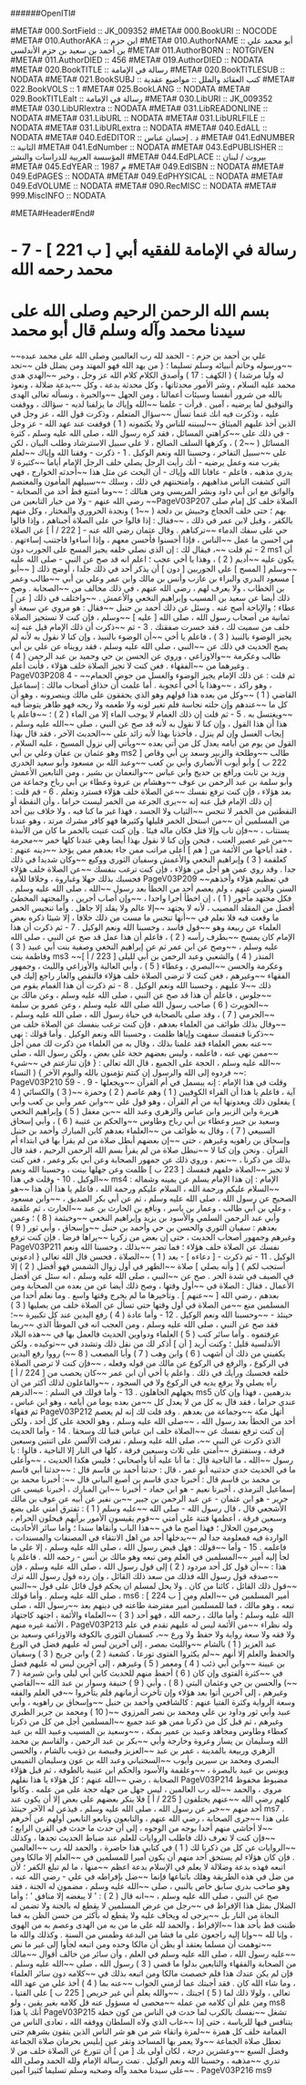 ######OpenITI#


#META# 000.SortField	:: JK_009352
#META# 000.BookURI	:: NOCODE
#META# 010.AuthorAKA	:: ابن حزم
#META# 010.AuthorNAME	:: أبو محمد علي بن أحمد بن سعيد بن حزم الأندلسي
#META# 011.AuthorBORN	:: NOTGIVEN
#META# 011.AuthorDIED	:: 456
#META# 019.AuthorDIED	:: NODATA
#META# 020.BookTITLE	:: رسالة في الإمامة
#META# 020.BookTITLESUB	:: NODATA
#META# 021.BookSUBJ	:: كتب العقائد والملل :: مواضيع عقدية
#META# 022.BookVOLS	:: 1
#META# 025.BookLANG	:: NODATA
#META# 029.BookTITLEalt	:: رسالة في الإمامة
#META# 030.LibURI	:: JK_009352
#META# 030.LibURIextra	:: NODATA
#META# 031.LibREADONLINE	:: NODATA
#META# 031.LibURL	:: NODATA
#META# 031.LibURLFILE	:: NODATA
#META# 031.LibURLextra	:: NODATA
#META# 040.EdALL	:: NODATA
#META# 040.EdEDITOR	:: د . إحسان عباس
#META# 041.EdNUMBER	:: الثانية
#META# 041.EdNumber	:: NODATA
#META# 043.EdPUBLISHER	:: المؤسسة العربية للدراسات والنشر
#META# 044.EdPLACE	:: بيروت / لبنان
#META# 045.EdYEAR	:: 1987 م
#META# 049.EdISBN	:: NODATA
#META# 049.EdPAGES	:: NODATA
#META# 049.EdPHYSICAL	:: NODATA
#META# 049.EdVOLUME	:: NODATA
#META# 090.RecMISC	:: NODATA
#META# 999.MiscINFO	:: NODATA

#META#Header#End#

# - 7 - [ 221 ب ] رسالة في الإمامة للفقيه أبي محمد رحمه الله
# بسم الله الرحمن الرحيم وصلى الله على سيدنا محمد وآله وسلم قال أبو محمد
~~علي بن أحمد بن حزم : - الحمد لله رب العالمين وصلى الله على محمد عبده
~~ورسوله وخاتم أنبيائه وسلم تسليما ؛ { من يهد الله فهو المهتد ومن يضلل فلن
~~تجد له وليا مرشدا } ( الكهف : 17 ) وأصدق الكلام كلام الله عز وجل ، وخير
~~الهدي هدي محمد عليه السلام ، وشر الأمور محدثاتها ، وكل محدثة بدعة ، وكل
~~بدعة ضلالة ، ونعوذ بالله من شرور أنفسنا وسيئات أعمالنا ، ومن الجهل
~~والحيرة ، ونسأله تعالى الهدى والتوفيق لما يرضيه ، آمين . قرأت - علمنا
~~الله وإياك ما يزلفنا لديه - سؤالك ، ووقفت عليه ، وذكرت فيه انك غنما تسأل
~~سؤال المتعلم ، وذكرت قول الله ، عز وجل في الذين أخذ عليهم الميثاق
~~ليبيننه للناس ولا يكتمونه ( 1 ) فوقفت عند عهد الله - عز وجل - في ذلك على
~~كراهتي المسائل ، فقد كره رسول الله ، صلى الله عليه وسلم ، كثرة المسائل (
~~2 ) ، وكرهها السلف الصالح ، لا على سبيل الاسترشاد وطلب البيان ، لكن على
~~سبيل التفاخر ، وحسبنا الله ونعم الوكيل . 1 - ذكرت - وفقنا الله وإياك
~~لعلم يقرب منه وعمل يرضيه - أنك رأيت الرجل يصلي خلف الرجل الإمام أياما
~~كثيرة لا يدري مذهبه ، فاعلم - عافانا الله وإياك - أن البحث عن مثل هذا
~~أحدثه الخوارج ، فهي التي كشفت الناس مذاهبهم ، وامتحنتهم في ذلك ، وسلك
~~سبيلهم المأمون والمعتصم والواثق مع ابن أبي داود وبشر المريسي ومن هنالك ؛
~~وما امتنع قط أحد من الصحابة - رضي الله عنهم - ولا من خيار التابعين من
~~PageV03P207 الصلاة خلف كل إمام صلى بهم ؛ حتى خلف الحجاج وحبيش بن دلجة (
~~1 ) ونجدة الحروري والمختار ، وكل متهم بالكفر ، وقيل لابن عمر في ذلك ،
~~فقال : إذا قالوا حي على الصلاة أجبناهم ، وإذا قالوا حي على سفك الدماء
~~تركناهم . وقال عثمان رضي الله عنه - [ 222 / أ ] عن الصلاة من احسن ما عمل
~~الناس ، فإذا أحسنوا فأحسن معهم ، وإذا أساءوا فاجتنب إساءتهم . 2 - ثم قلت
~~، فيقال لك : إن الذي نصلي خلفه يجيز المسح على الجورب دون ms1 أن يكون عليه
~~أديم ( 2 ) ، وهذا يا أخي عجب ؛ اعلم انه قد صح عن النبي - صلى الله عليه
~~وسلم [ المسح ] على الجوربين [ دون ] أن يذكر أحد في ذلك جلدا ، أوضح ذلك [
~~أبو ] مسعود البدري والبراء بن عازب وأنس بن مالك وابن عمر وعلي بن أبي
~~طالب وعمر بن الخطاب ، ولا يعرف لهم ، رضي الله عنهم ، في ذلك مخالف من
~~الصحابة . وصح ذلك أيضا عن سعيد بن المسيب وإبراهيم النخعي والأعمش .
~~واختلف في ذلك [ عن ] عطاء ؛ والإباحة أصح عنه . وسئل عن ذلك أحمد بن حنبل
~~فقال : هو مروي عن سبعة أو ثمانية من أصحاب رسول الله ، صلى الله [ عليه ]
~~وسلم ، فإن كنت لا تستجيز الصلاة خلف من سميت لك ، فقد خسرت صفقتك . 3 - ثم
~~ذكرت أن ذلك الإمام قيل عنه إنه يجيز الوضوء بالنبيذ ( 3 ) ، فاعلم يا أخي
~~أن الوضوء بالنبيذ ، وإن كنا لا نقول به لأنه لم يصح الحديث في ذلك عن
~~النبي ، صلى الله عليه وسلم ، فقد رويناه عن علي بن أبي طالب وعكرمة
~~والاوزاعي ، وروي عن الحسن بن حي وحميد بن عبد الرحمن ( 4 ) وغيرهما من
~~الفقهاء . فغن كنت لا تجيز الصلاة خلف هؤلاء ، فأنت أعلم . PageV03P208 4 -
~~ثم قلت : عن ذلك الإمام يجيز الوضوء والغسل من حوض الحمام ، وهو راكد ،
~~وهذا يا أخي أعجوبة . أما علمت أن حذاق أصحاب مالك : إسماعيل القاضي ( 1 )
~~وكل من بعده هذا قولهم وهو الذي يحققون على مالك وينصرونه ، وهو أن كل ما
~~عندهم وإن حلته نجاسة فلم تغير لونه ولا طعمه ولا ريحه فهو طاهر يتوضأ فيه
~~ويغتسل به . 5 - ثم قلت إن ذلك الغمام لا يوجب الماء إلا من الماء ( 2 ) ؛
~~فاعلم يا هذا أن هذا القول ، وإن كنا لا نقول به لأنه قد صح عن النبي ، صلى
~~الله عليه وسلم ، إيجاب الغسل وإن لم ينزل ، فأخذنا بهذا لأنه زائد على
~~الحديث الآخر ، فقد قال بهذا القول من يوم من أيامه يعدل كل من أتى بعده
~~ويأتي إلى نزول المسيح ، عليه السلام ، وهو عثمان بن عفان وعلي بن أبي ms2 طالب
~~وطلحة والزبير وسعد بن أبي وقاص [ 222 ب ] وأبو أيوب الأنصاري وأبي بن كعب
~~وعبد الله بن مسعود وأبو سعيد الخدري وزيد بن ثابت ورافع بن حديج وابن عباس
~~والنعمان بن بشير ، ومن التابعين الأعمش وأبو سلمة بن عبد الرحمن بن عوف
~~وهشام بن عروة وعطاء بن أبي رباح وجماعة من بعد هؤلاء ، فإن كنت ترفع نفسك
~~عن الصلاة خلف هؤلاء فسترد وتعلم . 6 - قم قلت : إن ذلك الإمام قيل عنه إنه
~~يرى الجرعة من الخمر ليست حراما ، وأن النقطة أو النقطتين من الخمر لا تنجس
~~الثياب ولا الجسد ، فهذا غير ما كنا فيه ، ولا خلاف بين أحد من المسلمين أن
~~من استحل الخمر قليلها وكثيرها فهو كافر مشرك مرتد ، وهو عندنا يستتاب ،
~~فإن تاب وإلا قتل فكان ماله فيئا . وإن كنت عنيت بالخمر ما كان من الأنبذة
~~من غير عصير العنب ، فنحن وإن كنا لا نقول بهذا أيضا وهي عندنا كلها خمر
~~محرمة ، فقد أباحها من الأئمة من [ هم ] أعلى مراتب ممن جاء بعدهم ممن يؤخذ
~~دينه عنهم : كعلقمة ( 3 ) وإبراهيم النخعي والأعمش وسفيان الثوري ووكيع
~~وكان شديدا في ذلك جدا . وقد روي عمن هو أجل من هؤلاء ، فإن كنت ترغب بنفسك
~~عن الصلاة خلف هؤلاء فحسبك بذلك جهلا وغباروة ، وخلافا للأمة PageV03P209
~~في تعظيم هؤلاء وأخذهم السنن والدين عنهم ، ولم يعصم أحد من الخطأ بعد رسول
~~الله ، صلى الله عليه وسلم . فكل مجتهد مأجور ( 1 ) ، إن اخطأ أجرا واحدا ،
~~وإن أصاب أجرين ، والمجتهد المخطئ أفضل من المقلد المصيب ، لأنه لا يجتهد
~~إلا عالم ولا يقلد إلا جاهل . وأما تنجيس الخمر ما وقعت فيه فلا نعلم في
~~أنها تنجس ما مست من ذلك خلافا ، إلا شيئا ذكره بعض العلماء عن ربيعة وهو
~~قول فاسد ، وحسبنا الله ونعم الوكيل . 7 - ثم ذكرت أن هذا الإمام كان يمسح
~~بطرف رأسه ( 2 ) ، فاعلم أن هذا عمل قد صح عن النبي ، صلى الله عليه وسلم ،
~~وصح عن ابن عمر ثم عن إبراهيم النخعي وصفية بنت أبي عبيد ( 3 ) وفاطمة بنت ms3
~~المنذر ( 4 ) والشعبي وعبد الرحمن بن أبي لليلى [ 223 / أ ] وعكرمة والحسن
~~البصري ، وعطاء ( 5 ) ، وأبي العالية والأوزاعي والليث ، وجمهور الفقهاء
~~وغيرهم ، فغن كنت لا ترضى الصلاة خلف هؤلاء فالنقص والعار راجع إليك في ذلك
~~لا عليهم ، وحسبنا الله ونعم الوكيل . 8 - ثم ذكرت أن هذا الغمام يقوم من
~~جلوس ، فاعلم أن هذا قد صح عن النبي ، صلى الله عليه وسلم ، وعن مالك بن
~~الحويرث ( 6 ) صاحب رسول الله صلى الله عليه وسلم ، وعن عمرو بن سلمة
~~الجرمي ( 7 ) ، وقد صلى بالصحابة في حياة رسول الله ، صلى الله عليه وسلم ،
~~وقال بذلك طوائف من العلماء بعدهم ، فإن كنت ترغب بنفسك عن الصلاة خلف من
~~ذكرنا فنفسك سفهت وإياها ظلمت ، وحسبنا الله ونعم الوكيل . وأما قولك : نهى
~~عنه بعض العلماء فقد علمنا بذلك ، وقال به من العلماء من ذكرت لك ممن أجل
~~ممن نهى عنه ، فاعلمه ، وليس بعضهم حجة على بعض ، ولكن رسول الله ، صلى
~~الله عليه وسلم ، الحجة على الجميع ، قال الله تعالى : { فإن تنازعتم في
~~شيء فردوه إلى الله والرسول إن كنتم تؤمنون بالله واليوم الآخر } ( النساء
~~: PageV03P210 59 - . 9 - وقلت في هذا الإمام : إنه يبسمل في أم القرآن
~~ويجعلها آية ، فاعلم يا هذا أن القراء الكوفيين ( 1 ) وهم عاصم ( 2 ) وحمزة
~~( 3 ) والكسائي ( 4 ) يفعلون ذلك ويعدونها آية من أم القرآن ، وهو قول علي
~~وابن عمر وأبي بن كعب وأبي هريرة وابن الزبير وابن عباس والزهري وعبد الله
~~بن مغفل ( 5 ) وإبراهيم النخعي وسعيد بن جبير وعطاء بن أبي رباح وطاوس
~~والحكم بن عتيبة ( 6 ) ، وأبي إسحاق السبيعي ( 7 ) ، وقال به طوائف من
~~العلماء بعدهم كابن المبارك وأحمد بن حنبل وإسحاق بن راهويه وغيرهم ، حتى
~~إن بعضهم أبطل صلاة من لم يقرأ بها في ابتداء أم القرآن . ونحن وإن كنا لا
~~نبطل صلاة من لم يقرأ بسم الله الرحمن الرحيم ، فقد قال بذلك من ذكرنا ،
~~نعم ، وروي ذلك عن جمهور الصحابة وعن أبي بكر وعمر ، فغن كنت لا تجيز
~~الصلاة خلفهم فنفسك [ 223 ب ] ظلمت وعن جهلها بينت ، وحسبنا الله ونعم
~~الوكيل . 10 - وقلت في هذا ms4 الإمام : إن هذا الإمام يسلم عن يمينه وشماله :
~~السلام عليكم ورحمة الله ، السلام عليكم ورحمة الله ، فاعلم يا هذا أن هذا
~~هو الصحيح عن رسول الله ، صلى الله عليه وسلم ، ثم عن أبي بكر الصديق ،
~~وابن مسعود ، وعلي بن أبي طالب ، وعمار بن ياسر ، ونافع بن الحارث بن عبد
~~الحارث ، ثم علقمة وأبي عبد الرحمن السلمي والأسود بن يزيد وإبراهيم النخعي
~~وخيثمة ( 8 ) ؛ وعمن بعدهم : سفيان الثوري والحسن بن حي وأحمد بن حنبل
~~وإسحاق ، وأبي ثور ( 9 ) وغيرهم وجمهور أصحاب الحديث ، حتى إن بعض من زكريا
~~يراها فرضا . فإن كنت ترفع PageV03P211 نفسك عن الصلاة خلف هؤلاء ؛ فما تضر
~~بذلك ، وحسبنا الله ونعم الوكيل . 11 - ثم ذكرت - [ دعاءه ] - بعد ( 1 )
~~الصلاة ، فحسن قال الله تعالى { ادعوني أستجب لكم } [ وأنه يصلي ] صلاة
~~الظهر في أول زوال الشمس فهو أفضل ( 2 ) إلا في الصيف في شدة الحر . صح عن
~~النبي ، صلى الله عليه وسلم ، انه سئل عن أفضل الأعمال ، فقال : الصلاة في
~~أول وقتها ، وصح ذلك أيضا عن من بعده من الصحابة ومن بعدهم ، رضي الله [
~~عنهم ] . وتأخيرها ما لم يخرج وقتها واسع . وما نعلم أحدا من المسلمين منع
~~من الصلاة في أول وقتها حتى تسأل عن الصلاة خلف من يصليها ( 3 ) حينئذ -
~~وحسبنا الله ونعم الوكيل . 12 - وأما عادة ( 4 ) رفع اليدين عند كل تكبيرة
~~؛ فقد صح عن النبي ، صلى الله عليه وسلم ، ومن العجب انه في الموطأ الذي
~~ربما عرفتموه . وأما سائر كتب ( 5 ) العلماء ودواوين الحديث فالعمل بها في
~~هذه البلاد الأندلسية قليل ؛ وكنت أريد [ أن ] أذكر لك من نقل ذلك وتشدد في
~~توكيده ، ولكن يكفيني من ذلك أن أشهب ( 6 ) وابن وهب ( 7 ) وأبا المصعب ( 8
~~) رووا رفع اليدين في الركوع ، والرفع في الركوع عن مالك من قوله وفعله ،
~~فإن كنت لا ترضى الصلاة خلفه فحسبك ورأيك في ذلك . واعلم يا أخي أن ابن عمر
~~كان يحصب من [ 224 / أ ] رآه يصلي ولا يرفع يديه في الركوع ولا في السجود ،
~~والفاعلون لذلك أكثر من ان يجهلهم الجاهلون . 13 - وأما قولك في السلم :
~~الدرهم ms5 بدرهمين ، فهذا وإن كان عندي حراما ، فقد قال به كل من لا يعدل كل
~~من بعده يوما من أيامه ، وهو ابن عباس ، ثم فقهاء PageV03P212 أتهل مكة
~~وجماعة من بعدهم . وقد قلت لك إنه لم يعصم أحد من الخطأ بعد رسول الله ،
~~صلى الله عليه وسلم ، وهو الحجة على كل أحد ، ولكن إن كنت ترفع نفسك عن
~~الصلاة خلف ابن عباس فتبا لك وسحقا . 14 - وأما الحديث الذي ذكرت عن النبي
~~، صلى الله عليه وسلم ، تفرقت الألسن على اثنتين وسبعين فرقة ، وستفترق
~~أمتي على ثلاث وسبعين فرقة ، كلها في النار إلا الناجية ، قالوا : يا رسول
~~الله ، ما الناجية قال : ما أنا عليه أنا وأصحابي ؛ فليس هكذا الحديث ،
~~وأعلى ما في الحديث حدي حدثنيه أبو عمر ، قال : حدثنا أحمد بن قاسم قال :
~~حدثنا أبي قاسم بن محمد بن قاسم قال : أخبرنا جدي قاسم بن أصبغ البياني قال
~~: أخبرنا محمد بن إسماعيل الترمذي ، أخبرنا نعيم - هو ابن حماد - أخبرنا
~~ابن المبارك ، أخبرنا عيسى عن جرير - هو ابن عثمان - عن عبد الرحمن بن جبير
~~بن نفير عن أبيه عن عوف بن مالك الأشجعي قال ، قال رسول الله - صلى الله
~~عليه وسلم ( 1 ) : تفترق أمتي على بضع وسبعين فرقة ، أعظمها فتنة على أمتي
~~قوم يقيسون الأمور برأيهم فيحلون الحرام ، ويحرمون الحلال ؛ فهذا أصح ما في
~~هذا الباب وأنقاها سندا ؛ وأما سائر الأحاديث الواردة فيه فمعلومة جدا لم
~~يدخلها أحد من اهل الانتقاء في المصنفات والمسندات ، فاعلمه . 15 - وأما
~~قولك : فهل قبض رسول الله ، صلى الله عليه وسلم ، إلا على ما لجأ إليه أمير
~~المسلمين في العلم ومن تبعه وهو مالك بن أنس - رحمه الله . فاعلم يا هذا :
~~أن قول كل أحد مردود ( 2 ) إلى قول رسول الله ، صلى الله عليه وسلم ، فإن
~~صدقه قول رسول الله فذلك من سعد ذلك القائل ، وإن رده قول رسول الله ترك
~~قول ذلك القائل ، كائنا من كان . ولا يحل لمسلم ان يحكم قول قائل على قول
~~النبي ، صلى الله عليه وسلم . وأما قولك ms6 : [ 224 ب ] أمير المسلمين في
~~العلم ومن تبعه ، وهو مالك ، فما للمسلمين أمير مفترضة طاعته في دينهم بعد
~~رسول الله ، صلى الله عليه وسلم ؛ وأما مالك ، رحمه الله ، فهو أحد ( 3 )
~~العلماء والأئمة ، اجتهد كاجتهاد الأئمة غيره منهم ، PageV03P213 وله نظراء
~~من الأئمة ليس له عليهم تقدم في علم ولا فقه ولا سعة رواية ولا حفظ ولا ورع
~~، كسفيان الثوري بالكوفة والاوزاعي وسعيد بن عبد العزيز ( 1 ) بالشام
~~والليث بمصر ، إلى آخرين ليس له عليهم فضل في الورع والحفظ والعلم إلا أنهم
~~لم يكثروا الفتوى تورعا ، كشعبة ( 2 ) وابن جريح ( 3 ) وسفيان بن عيينة
~~وابن أبي ذئب ( 4 ) ومعمر ( 5 ) وغيرهم ، إلى آخرين ليس له عليهم فضل في
~~كثرة الفتوى وإن كان ( 6 ) أحفظ منهم للحديث كابن أبي ليلى وابن شبرمة ( 7
~~) والحسن بن حي وعثمان البتي ( 8 ) ، وأبي ( 9 ) حنيفة وسوار بن عبد الله
~~القاضي وغيرهم ، إلى آخرين أتوا بعد هؤلاء وإن تأخرت أزمانهم فلم يتأخروا
~~في العلم والفقه وسعة الرواية وكثرة الفتيا عنهم : كالشافعي وأحمد بن حنبل
~~وإسحاق بن راهويه ، وأبي عبيد وأبي ثور وداود بن علي ومحمد بن نصر المرزوي
~~( 10 ) ومحمد بن جرير الطبري وغيرهم ، ثم قبل كل من ذكرنا ممن هو عند جميع
~~المسلمين أجل من كل من ذكرنا كعطاء وطاوس ومجاهد وعبيد بن عمير بمكة ،
~~وسعيد بن المسيب وعبيد الله بن عبد الله وسليمان بن يسار وعروة وخارجة وأبي
~~بكر بن عبد الرحمن ، والقاسم بن محمد الزهري وربيعة بالمدينة ، عمر بن عبد
~~العزيز وقبيصة بن ذؤيب بالشام ، والحسن البصري ومحمد بن سيرين وأيوب
~~السختياني وعبد الله بن عون وسليمان التميمي ويونس بن عبيد بالبصرة ،
~~وعلقمة والأسود والحكم ابن عتيبة بالطوفة ، ثم قبل هؤلاء الصحابة ، رضي
~~الله عنهم ؛ كل هؤلاء يا هذا نقلهم PageV03P214 مضبوط محفوظ مروي ، والحمد
~~لله رب العالمين ، ليس جهل من جهله حجة على من علمه . وكانوا كلهم رضي الله
~~عنهم يختلفون [ 225 / أ ] فلا ينكر بعضهم على بعض إلا أن يكون عند أحد منهم
~~خبر عن رسول الله ، صلى الله عليه وسلم ، فيذعن له الآخر حينئذ ms7 . على هذا
~~جرى الصحابة ، رضي الله عنهم ، والتابعون وتابعو التابعين أولهم عن آخرهم
~~لا أحاشي منهم أحدا بوجه من الوجوه ، إلى أن حدث ما حدث في القرن الرابع ؛
~~فإن كنت لا تعرف ذلك فاطلب الروايات للعلم عند ضباط الحديث تجدها ، وكذلك
~~الروايات عن كل من ذكرنا لك ( 1 ) في كتابي هذا حاضرة ، والحمد لله رب
~~العالمين . فإن كان هؤلاء لم يستحق أحد منهم أن يكون أميرا للمسلمين في
~~العلم إلا مالكا ومن اتبعه فهذه بدعة وضلالة لا يعلم في الإسلام بدعة اعظم
~~منها ، ما لم تبلغ الكفر ؛ لأن من ضل في هذه الطريقة وهلك باتباعها فإنما
~~ضل بإفراطه في علي - رضي الله عنه ، وهو صاحب بدري سابق خاص بالنبي ، صلى
~~الله عليه وسلم ، مضمون له الجنة ، فقد صح عن النبي ، صلى الله عليه وسلم ،
~~انه قال ( 2 ) : ' لا يبغضه إلا منافق ' ؛ وأما الضلال بمثل هذا الإفراط في
~~رجل من عرض المسلمين لا يقطع له بالجنة ولا تضمن له النجاة من النار بل
~~يرجى له ويخاف عليه ولا يقطع له بأكثر من حسن الظن به فما ظننت قط بأحد هذا
~~الإفراط ، والحمد لله على ما من به من الهدى وعصم به من الهوى ، وإنا لله
~~وإنا إليه راجعون على ما فشا من البدعة وطمس من السنة . وكذلك والله ما
~~توهمت أن مسلما يعتقد أو يظن أن مالكا وحده ومن اتبعه لجأوا إلى غير ما نص
~~عليه رسول الله ، صلى الله عليه وسلم في العلم ، وأن سائر من خالف أقوال
~~مالك من الصحابة والفقهاء والتابعين بدلوا ما قضى ( 3 ) رسول الله ، صلى
~~الله عليه وسلم . فإن لم يكن عندك هذا فلم خصصت مالكا ومن اتبعه بذلك في
~~كلامه دون سائر العلماء ، وما شاء الله كان . فقد أجبتك عما لزمني الجواب
~~عنه بما ( 4 ) أخذ علي من عهد الله تعالى ، ولولا ذلك لما ( 5 ) اجبتك ،
~~والله يعلم أني غير حريص [ 225 ب ] على الفتيا ، ومن علم أن كلامه من عمله
~~محصى له مسؤول عنه قل كلامه بغير يقين ، ولو ms8 أنك يا هذا PageV03P215 تشغل
~~نفسك بالكرب لما حدث في الناس من كون خطة يتنافس فيها للرياسة ، حتى إذا
~~غاب الذي ولاه السلطان ووفقه الله ، تعادى الناس من الغمامة خلف كل همزة
~~لمزة واتقاء شر من هو شر الناس الذين يتقون بشرهم حتى تعطل صلاة الجماعة
~~ولا يعمر بها المساجد وتقر عين إبليس بحرمان صلاة الجماعة وفضل السبع
~~وعشرين درجة ، لكان أولى بك [ من ] أن تتورع عن الصلاة خلف من لا تدري
~~مذهبه ، وحسبنا الله ونعم الوكيل . تمت رسالة الإمام ولله الحمد وصلى الله
~~على سيدنا محمد وآله وصحبه وسلم تسليما كثيرا آمين . PageV03P216 ms9